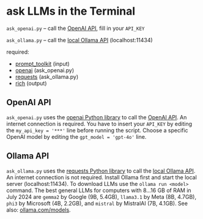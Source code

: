 # ask LLMs in the Terminal

`ask_openai.py` – call the [OpenAI API](https://openai.com/api), fill in your `API_KEY`

`ask_ollama.py` – call the [local Ollama API](https://ollama.com/) (localhost:11434)

required:
* [prompt_toolkit](https://github.com/prompt-toolkit/python-prompt-toolkit) (input)
* [openai](https://github.com/openai/openai-python) (ask_openai.py)
* [requests](https://requests.readthedocs.io/) (ask_ollama.py)
* [rich](https://github.com/Textualize/rich) (output)

## OpenAI API

`ask_openai.py` uses the [openai Python library](https://github.com/openai/openai-python) to call the [OpenAI API](https://openai.com/api). An internet connection is required. You have to insert your `API_KEY` by editing the `my_api_key = '***'` line before running the script. Choose a specific OpenAI model by editing the `gpt_model = 'gpt-4o'` line.

## Ollama API

`ask_ollama.py` uses the [requests Python library](https://requests.readthedocs.io/) to call the [local Ollama API](https://ollama.com/). An internet connection is not required. Install Ollama first and start the local server (localhost:11434). To download LLMs use the `ollama run <model>` command. The best general LLMs for computers with 8…16 GB of RAM in July 2024 are `gemma2` by Google (9B, 5.4GB), `llama3.1` by Meta (8B, 4.7GB), `phi3` by Microsoft (4B, 2.2GB), and `mistral` by MistralAI (7B, 4.1GB). See also: [ollama.com/models](https://ollama.com/models).
